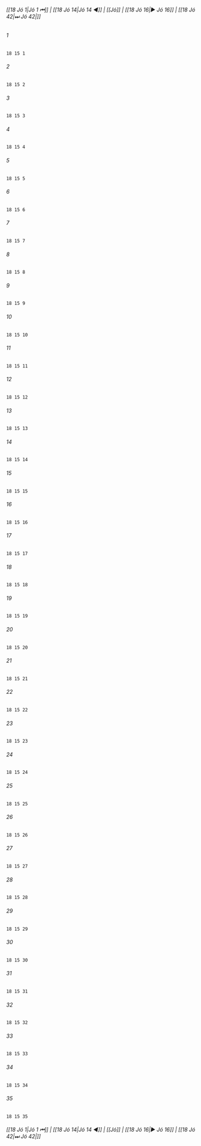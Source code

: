 
###### [[18 Jó 1|Jó 1 ⏮]] | [[18 Jó 14|Jó 14 ◀]] | [[Jó]] | [[18 Jó 16|▶ Jó 16]] | [[18 Jó 42|⏭ Jó 42|]]

###### 1
``` verse
18 15 1 
```
###### 2
``` verse
18 15 2 
```
###### 3
``` verse
18 15 3 
```
###### 4
``` verse
18 15 4 
```
###### 5
``` verse
18 15 5 
```
###### 6
``` verse
18 15 6 
```
###### 7
``` verse
18 15 7 
```
###### 8
``` verse
18 15 8 
```
###### 9
``` verse
18 15 9 
```
###### 10
``` verse
18 15 10 
```
###### 11
``` verse
18 15 11 
```
###### 12
``` verse
18 15 12 
```
###### 13
``` verse
18 15 13 
```
###### 14
``` verse
18 15 14 
```
###### 15
``` verse
18 15 15 
```
###### 16
``` verse
18 15 16 
```
###### 17
``` verse
18 15 17 
```
###### 18
``` verse
18 15 18 
```
###### 19
``` verse
18 15 19 
```
###### 20
``` verse
18 15 20 
```
###### 21
``` verse
18 15 21 
```
###### 22
``` verse
18 15 22 
```
###### 23
``` verse
18 15 23 
```
###### 24
``` verse
18 15 24 
```
###### 25
``` verse
18 15 25 
```
###### 26
``` verse
18 15 26 
```
###### 27
``` verse
18 15 27 
```
###### 28
``` verse
18 15 28 
```
###### 29
``` verse
18 15 29 
```
###### 30
``` verse
18 15 30 
```
###### 31
``` verse
18 15 31 
```
###### 32
``` verse
18 15 32 
```
###### 33
``` verse
18 15 33 
```
###### 34
``` verse
18 15 34 
```
###### 35
``` verse
18 15 35 
```

###### [[18 Jó 1|Jó 1 ⏮]] | [[18 Jó 14|Jó 14 ◀]] | [[Jó]] | [[18 Jó 16|▶ Jó 16]] | [[18 Jó 42|⏭ Jó 42|]]


